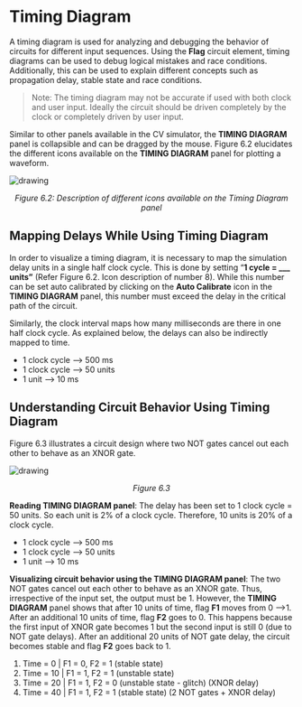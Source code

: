 # Timing Diagram

A timing diagram is used for analyzing and debugging the behavior of circuits for different input sequences. Using the **Flag** circuit element, timing diagrams can be used to debug logical mistakes and race conditions. Additionally, this can be used to explain different concepts such as propagation delay, stable state and race conditions.

> Note: The timing diagram may not be accurate if used with both clock and user input. Ideally the circuit should be driven completely by the clock or completely driven by user input. 

Similar to other panels available in the CV simulator, the **TIMING DIAGRAM** panel is collapsible and can be dragged by the mouse. Figure 6.2 elucidates the different icons available on the  **TIMING DIAGRAM** panel for plotting a waveform. 

![drawing](../images/img_chapter6/6.2.png)

<div align="center"><em>Figure 6.2: Description of different icons available on the Timing Diagram panel </em></div>

## Mapping Delays While Using Timing Diagram

In order to visualize a timing diagram, it is necessary to map the simulation delay units in a single half clock cycle. This is done by setting “**1 cycle = ___ units”** (Refer Figure 6.2. Icon description of number 8). While this number can be set auto calibrated by clicking on the **Auto Calibrate** icon in the **TIMING DIAGRAM** panel, this number must exceed the delay in the critical path of the circuit. 

Similarly, the clock interval maps how many milliseconds are there in one half clock cycle. As explained below, the delays can also be indirectly mapped to time. 

- 1 clock cycle --> 500 ms
- 1 clock cycle --> 50 units
- 1 unit --> 10 ms

## Understanding Circuit Behavior Using Timing Diagram

Figure 6.3 illustrates a circuit design where two NOT gates cancel out each other to behave as an XNOR gate.

![drawing](../images/img_chapter6/6.3.png)

<div align="center"><em>Figure 6.3</em></div>

**Reading **TIMING DIAGRAM** panel**: The delay has been set to 1 clock cycle = 50 units. So each unit is 2% of a clock cycle. Therefore, 10 units is 20% of a clock cycle.

- 1 clock cycle --> 500 ms
- 1 clock cycle --> 50 units
- 1 unit --> 10 ms

**Visualizing circuit behavior using the **TIMING DIAGRAM** panel**: The two NOT gates cancel out each other to behave as an XNOR gate. Thus, irrespective of the input set, the output must be 1. However, the **TIMING DIAGRAM** panel  shows that after 10 units of time, flag **F1** moves from 0 -->1. After an additional 10 units of time, flag **F2** goes to 0. This happens because the first input of XNOR gate becomes 1 but the second input is still 0 (due to NOT gate delays). After an additional 20 units of NOT gate delay, the circuit becomes stable and flag **F2** goes back to 1. 

1. Time = 0  | F1 = 0, F2 = 1 (stable state)
2. Time = 10 | F1 = 1, F2 = 1 (unstable state)
3. Time = 20 | F1 = 1, F2 = 0 (unstable state - glitch) (XNOR delay) 
4. Time = 40 | F1 = 1, F2 = 1 (stable state) (2 NOT gates + XNOR delay)

